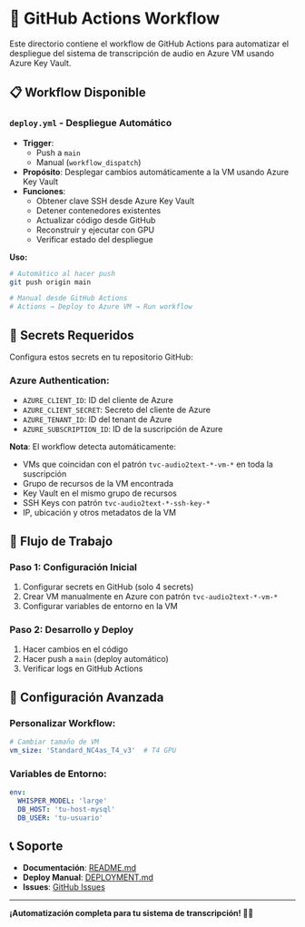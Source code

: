 # 🚀 GitHub Actions Workflow

Este directorio contiene el workflow de GitHub Actions para automatizar el despliegue del sistema de transcripción de audio en Azure VM usando Azure Key Vault.

## 📋 **Workflow Disponible**

### **`deploy.yml` - Despliegue Automático**
- **Trigger**: 
  - Push a `main`
  - Manual (`workflow_dispatch`)
- **Propósito**: Desplegar cambios automáticamente a la VM usando Azure Key Vault
- **Funciones**:
  - Obtener clave SSH desde Azure Key Vault
  - Detener contenedores existentes
  - Actualizar código desde GitHub
  - Reconstruir y ejecutar con GPU
  - Verificar estado del despliegue

**Uso:**
```bash
# Automático al hacer push
git push origin main

# Manual desde GitHub Actions
# Actions → Deploy to Azure VM → Run workflow
```

## 🔐 **Secrets Requeridos**

Configura estos secrets en tu repositorio GitHub:

### **Azure Authentication:**
- `AZURE_CLIENT_ID`: ID del cliente de Azure
- `AZURE_CLIENT_SECRET`: Secreto del cliente de Azure
- `AZURE_TENANT_ID`: ID del tenant de Azure
- `AZURE_SUBSCRIPTION_ID`: ID de la suscripción de Azure

**Nota**: El workflow detecta automáticamente:
- VMs que coincidan con el patrón `tvc-audio2text-*-vm-*` en toda la suscripción
- Grupo de recursos de la VM encontrada
- Key Vault en el mismo grupo de recursos
- SSH Keys con patrón `tvc-audio2text-*-ssh-key-*`
- IP, ubicación y otros metadatos de la VM

## 🚀 **Flujo de Trabajo**

### **Paso 1: Configuración Inicial**
1. Configurar secrets en GitHub (solo 4 secrets)
2. Crear VM manualmente en Azure con patrón `tvc-audio2text-*-vm-*`
3. Configurar variables de entorno en la VM

### **Paso 2: Desarrollo y Deploy**
1. Hacer cambios en el código
2. Hacer push a `main` (deploy automático)
3. Verificar logs en GitHub Actions

## 🔧 **Configuración Avanzada**

### **Personalizar Workflow:**
```yaml
# Cambiar tamaño de VM
vm_size: 'Standard_NC4as_T4_v3'  # T4 GPU
```

### **Variables de Entorno:**
```yaml
env:
  WHISPER_MODEL: 'large'
  DB_HOST: 'tu-host-mysql'
  DB_USER: 'tu-usuario'
```

## 📞 **Soporte**

- **Documentación**: [README.md](../README.md)
- **Deploy Manual**: [DEPLOYMENT.md](../DEPLOYMENT.md)
- **Issues**: [GitHub Issues](https://github.com/TVC-mx/python-audio-to-text/issues)

---

**¡Automatización completa para tu sistema de transcripción! 🎵🤖**
